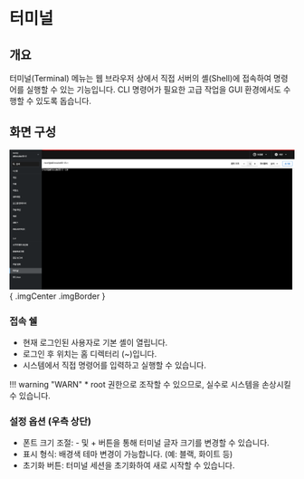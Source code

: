 # 터미널

## 개요
터미널(Terminal) 메뉴는 웹 브라우저 상에서 직접 서버의 셸(Shell)에 접속하여 명령어를 실행할 수 있는 기능입니다. CLI 명령어가 필요한 고급 작업을 GUI 환경에서도 수행할 수 있도록 돕습니다.

## 화면 구성
![터미널 화면 구성](../../assets/images/admin-guide/cube/terminal/cube-admin-guide-terminal-1-1.png){ .imgCenter .imgBorder }

### 접속 쉘
* 현재 로그인된 사용자로 기본 셸이 열립니다.
* 로그인 후 위치는 홈 디렉터리 (~)입니다.
* 시스템에서 직접 명령어를 입력하고 실행할 수 있습니다.

!!! warning "WARN"
    * root 권한으로 조작할 수 있으므로, 실수로 시스템을 손상시킬 수 있습니다.

### 설정 옵션 (우측 상단)
* 폰트 크기 조절: - 및 + 버튼을 통해 터미널 글자 크기를 변경할 수 있습니다.
* 표시 형식: 배경색 테마 변경이 가능합니다. (예: 블랙, 화이트 등)
* 초기화 버튼: 터미널 세션을 초기화하여 새로 시작할 수 있습니다.
